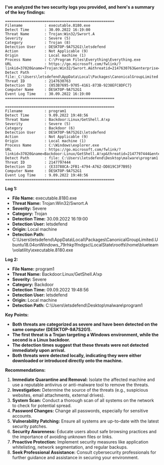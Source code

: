  **I've analyzed the two security logs you provided, and here's a summary of the key findings:**

```
==================================================
Filename          : executable.8180.exe
Detect Time       : 30.09.2022 16:19:00
Threat Name       : Trojan:Win32/Swrort.A
Severity          : Severe (5)
Category          : Trojan (8)
Detection User    : DESKTOP-9A7S2G1\letsdefend
Action            : Not Applicable (9)
Origin            : Local machine (1)
Process Name      : C:\Program Files\Everything\Everything.exe
URL               : https://go.microsoft.com/fwlink/?linkid=37020&name=Trojan:Win32/Swrort.A&threatid=2147630763&enterprise=0
Detect Path       : file:_C:\Users\letsdefend\AppData\Local\Packages\CanonicalGroupLimited.Ubuntu18.04onWindows_79rhkp1fndgsc\LocalState\rootfs\home\blueteam\volatility\executable.8180.exe
Threat ID         : 2147630763
Detection ID      : {053B7695-9705-4161-873B-9238EFC8DFC7}
Computer Name     : DESKTOP-9A7S2G1
Event Log Time    : 30.09.2022 16:19:00
==================================================

==================================================
Filename          : program1
Detect Time       : 9.09.2022 19:48:56
Threat Name       : Backdoor:Linux/GetShell.A!xp
Severity          : Severe (5)
Category          : Backdoor (6)
Detection User    : DESKTOP-9A7S2G1\letsdefend
Action            : Not Applicable (9)
Origin            : Local machine (1)
Process Name      : C:\Windows\explorer.exe
URL               : https://go.microsoft.com/fwlink/?linkid=37020&name=Backdoor:Linux/GetShell.A!xp&threatid=2147797444&enterprise=0
Detect Path       : file:_C:\Users\letsdefend\Desktop\malware\program1
Threat ID         : 2147797444
Detection ID      : {E33788CA-2FB1-4794-A762-DD819C3F7B95}
Computer Name     : DESKTOP-9A7S2G1
Event Log Time    : 9.09.2022 19:48:56
==================================================
```
**Log 1:**

- **File Name:** executable.8180.exe
- **Threat Name:** Trojan:Win32/Swrort.A
- **Severity:** Severe
- **Category:** Trojan
- **Detection Time:** 30.09.2022 16:19:00
- **Detection User:** letsdefend
- **Origin:** Local machine
- **Detection Path:** C:\Users\letsdefend\AppData\Local\Packages\CanonicalGroupLimited.Ubuntu18.04onWindows_79rhkp1fndgsc\LocalState\rootfs\home\blueteam\volatility\executable.8180.exe

**Log 2:**

- **File Name:** program1
- **Threat Name:** Backdoor:Linux/GetShell.A!xp
- **Severity:** Severe
- **Category:** Backdoor
- **Detection Time:** 09.09.2022 19:48:56
- **Detection User:** letsdefend
- **Origin:** Local machine
- **Detection Path:** C:\Users\letsdefend\Desktop\malware\program1

**Key Points:**

- **Both threats are categorized as severe and have been detected on the same computer (DESKTOP-9A7S2G1).**
- **The first threat is a Trojan targeting a Windows environment, while the second is a Linux backdoor.**
- **The detection times suggest that these threats were not detected immediately upon arrival.**
- **Both threats were detected locally, indicating they were either downloaded or introduced directly onto the machine.**

**Recommendations:**

1. **Immediate Quarantine and Removal:** Isolate the affected machine and use a reputable antivirus or anti-malware tool to remove the threats.
2. **Investigation:** Determine the source of the threats (e.g., suspicious websites, email attachments, external drives).
3. **System Scan:** Conduct a thorough scan of all systems on the network to check for potential spread.
4. **Password Changes:** Change all passwords, especially for sensitive accounts.
5. **Vulnerability Patching:** Ensure all systems are up-to-date with the latest security patches.
6. **Security Awareness:** Educate users about safe browsing practices and the importance of avoiding unknown files or links.
7. **Proactive Protection:** Implement security measures like application whitelisting, network segmentation, and regular backups.
8. **Seek Professional Assistance:** Consult cybersecurity professionals for further guidance and assistance in securing your environment.
